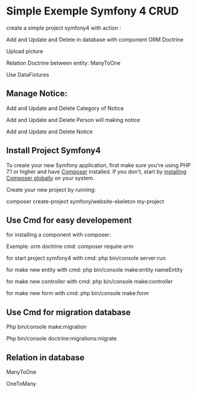 Simple Exemple Symfony 4 CRUD
===
create a simple project symfony4 with action :

<p>Add and Update and Delete in database with component ORM Doctrine</p>
<p>Upload picture </p>
<p>Relation Doctrine between entity: ManyToOne</p>
<p>Use DataFixtures</p>


Manage Notice:
---
<p>Add and Update and Delete Category of Notice</p>
<p>Add and Update and Delete Person will making notice</p>
<p>Add and Update and Delete Notice</p>


Install Project Symfony4
---

To create your new Symfony application, first make sure you're using PHP 7.1 or higher and have [Composer](https://getcomposer.org/) installed. If you don't, start by [installing Composer globally](https://symfony.com/doc/current/setup/composer.html) on your system.


Create your new project by running:

composer create-project symfony/website-skeleton my-project


Use Cmd for easy developement
---


for installing a component with composer:

Exemple: orm doctrine 
cmd: composer require orm

<p>for start project symfony4 with cmd: php bin/console server:run</p>
<p>for make new entity with cmd: php bin/console make:entity nameEntity</p>
<p>for make new controller with cmd: php bin/console make:controller</p>
<p>for make new form with cmd: php bin/console make:form</p>


Use Cmd for migration database
---
<p>Php bin/console make:migration</p>
<p>Php bin/console doctrine:migrations:migrate  </p>



Relation in database
---
<p>ManyToOne</p>
<p>OneToMany</p>
